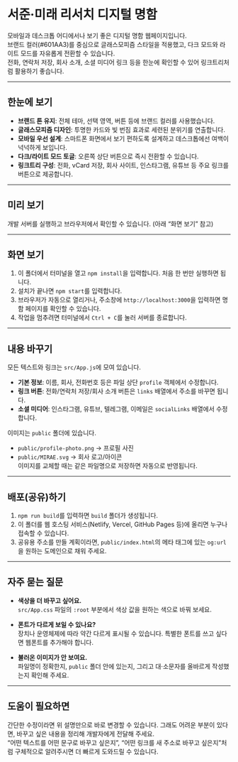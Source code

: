 # 서준·미래 리서치 디지털 명함

모바일과 데스크톱 어디에서나 보기 좋은 디지털 명함 웹페이지입니다.  
브랜드 컬러(#601AA3)를 중심으로 글래스모피즘 스타일을 적용했고, 다크 모드와 라이트 모드를 자유롭게 전환할 수 있습니다.  
전화, 연락처 저장, 회사 소개, 소셜 미디어 링크 등을 한눈에 확인할 수 있어 링크트리처럼 활용하기 좋습니다.

---

## 한눈에 보기

- **브랜드 톤 유지**: 전체 테마, 선택 영역, 버튼 등에 브랜드 컬러를 사용했습니다.
- **글래스모피즘 디자인**: 투명한 카드와 빛 번짐 효과로 세련된 분위기를 연출합니다.
- **모바일 우선 설계**: 스마트폰 화면에서 보기 편하도록 설계하고 데스크톱에선 여백이 넉넉하게 보입니다.
- **다크/라이트 모드 토글**: 오른쪽 상단 버튼으로 즉시 전환할 수 있습니다.
- **링크트리 구성**: 전화, vCard 저장, 회사 사이트, 인스타그램, 유튜브 등 주요 링크를 버튼으로 제공합니다.

---

## 미리 보기

개발 서버를 실행하고 브라우저에서 확인할 수 있습니다. (아래 “화면 보기” 참고)

---

## 화면 보기

1. 이 폴더에서 터미널을 열고 `npm install`을 입력합니다. 처음 한 번만 실행하면 됩니다.  
2. 설치가 끝나면 `npm start`를 입력합니다.  
3. 브라우저가 자동으로 열리거나, 주소창에 `http://localhost:3000`을 입력하면 명함 페이지를 확인할 수 있습니다.  
4. 작업을 멈추려면 터미널에서 `Ctrl + C`를 눌러 서버를 종료합니다.

---

## 내용 바꾸기

모든 텍스트와 링크는 `src/App.js`에 모여 있습니다.

- **기본 정보**: 이름, 회사, 전화번호 등은 파일 상단 `profile` 객체에서 수정합니다.
- **링크 버튼**: 전화/연락처 저장/회사 소개 버튼은 `links` 배열에서 주소를 바꾸면 됩니다.
- **소셜 미디어**: 인스타그램, 유튜브, 텔레그램, 이메일은 `socialLinks` 배열에서 수정합니다.

이미지는 `public` 폴더에 있습니다.

- `public/profile-photo.png` → 프로필 사진  
- `public/MIRAE.svg` → 회사 로고/아이콘  
이미지를 교체할 때는 같은 파일명으로 저장하면 자동으로 반영됩니다.

---

## 배포(공유)하기

1. `npm run build`를 입력하면 `build` 폴더가 생성됩니다.  
2. 이 폴더를 웹 호스팅 서비스(Netlify, Vercel, GitHub Pages 등)에 올리면 누구나 접속할 수 있습니다.  
3. 공유용 주소를 만들 계획이라면, `public/index.html`의 메타 태그에 있는 `og:url`을 원하는 도메인으로 채워 주세요.

---

## 자주 묻는 질문

- **색상을 더 바꾸고 싶어요.**  
  `src/App.css` 파일의 `:root` 부분에서 색상 값을 원하는 색으로 바꿔 보세요.

- **폰트가 다르게 보일 수 있나요?**  
  장치나 운영체제에 따라 약간 다르게 표시될 수 있습니다. 특별한 폰트를 쓰고 싶다면 웹폰트를 추가해야 합니다.

- **불러온 이미지가 안 보여요.**  
  파일명이 정확한지, `public` 폴더 안에 있는지, 그리고 대·소문자를 올바르게 작성했는지 확인해 주세요.

---

## 도움이 필요하면

간단한 수정이라면 위 설명만으로 바로 변경할 수 있습니다. 그래도 어려운 부분이 있다면, 바꾸고 싶은 내용을 정리해 개발자에게 전달해 주세요.  
“어떤 텍스트를 어떤 문구로 바꾸고 싶은지”, “어떤 링크를 새 주소로 바꾸고 싶은지”처럼 구체적으로 알려주시면 더 빠르게 도와드릴 수 있습니다.
